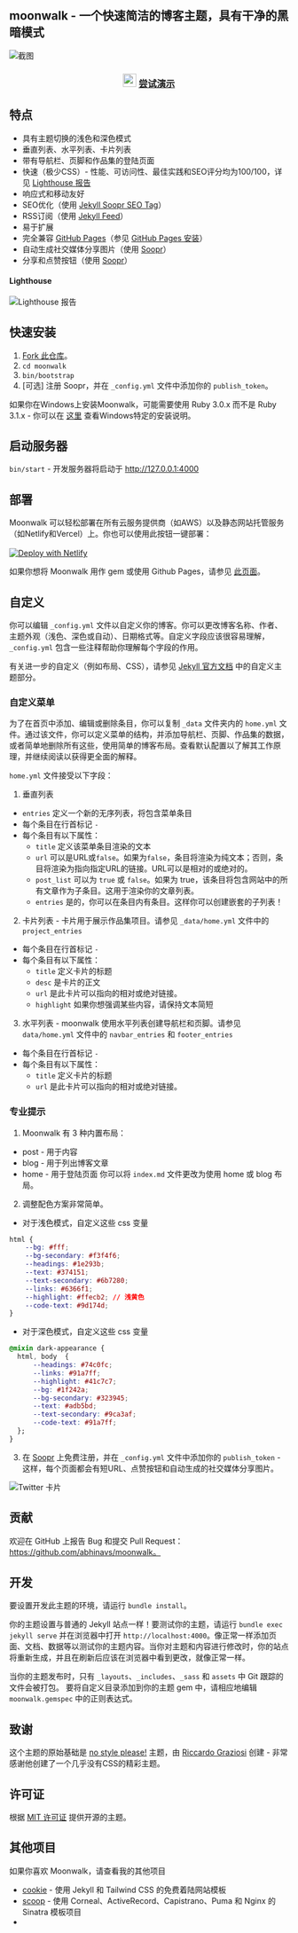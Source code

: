 ## moonwalk - 一个快速简洁的博客主题，具有干净的黑暗模式

![截图](https://raw.githubusercontent.com/abhinavs/moonwalk/master/_screenshots/moonwalk.png)

<h3 align="center">
  <img src="https://raw.githubusercontent.com/abhinavs/moonwalk/master/logo.png" width="24"/>
<a href="https://abhinavs.github.io/moonwalk/">尝试演示</a>
</h3>

## 特点
* 具有主题切换的浅色和深色模式
* 垂直列表、水平列表、卡片列表
* 带有导航栏、页脚和作品集的登陆页面
* 快速（极少CSS）- 性能、可访问性、最佳实践和SEO评分均为100/100，详见 [Lighthouse 报告](https://raw.githubusercontent.com/abhinavs/moonwalk/master/_screenshots/lighthouse-report.png)
* 响应式和移动友好
* SEO优化（使用 [Jekyll Soopr SEO Tag](https://github.com/jekyll/jekyll-soopr-seo-tag)）
* RSS订阅（使用 [Jekyll Feed](https://github.com/jekyll/jekyll-feed)）
* 易于扩展
* 完全兼容 [GitHub Pages](https://pages.github.com/)（参见 [GitHub Pages 安装](#github-pages-installation)）
* 自动生成社交媒体分享图片（使用 [Soopr](https://www.soopr.co)）
* 分享和点赞按钮（使用 [Soopr](https://www.soopr.co)）

#### Lighthouse

![Lighthouse 报告](https://raw.githubusercontent.com/abhinavs/moonwalk/master/_screenshots/lighthouse-report.png)

## 快速安装
1. [Fork 此仓库](https://github.com/abhinavs/moonwalk/fork)。
2. `cd moonwalk`
3. `bin/bootstrap`
4. [可选] 注册 Soopr，并在 `_config.yml` 文件中添加你的 `publish_token`。

如果你在Windows上安装Moonwalk，可能需要使用 Ruby 3.0.x 而不是 Ruby 3.1.x - 你可以在 [这里](https://github.com/abhinavs/moonwalk/blob/master/moonwalk_on_windows.md) 查看Windows特定的安装说明。

## 启动服务器
`bin/start` - 开发服务器将启动于 http://127.0.0.1:4000

## 部署
Moonwalk 可以轻松部署在所有云服务提供商（如AWS）以及静态网站托管服务（如Netlify和Vercel）上。你也可以使用此按钮一键部署：
<br />
<br />
[![Deploy with Netlify](https://www.netlify.com/img/deploy/button.svg)](https://app.netlify.com/start/deploy?repository=https://github.com/abhinavs/moonwalk)

如果你想将 Moonwalk 用作 gem 或使用 Github Pages，请参见 [此页面](https://github.com/abhinavs/moonwalk/blob/master/github_pages.md)。

## 自定义

你可以编辑 `_config.yml` 文件以自定义你的博客。你可以更改博客名称、作者、主题外观（浅色、深色或自动）、日期格式等。自定义字段应该很容易理解， `_config.yml` 包含一些注释帮助你理解每个字段的作用。

有关进一步的自定义（例如布局、CSS），请参见 [Jekyll 官方文档](https://jekyllrb.com/docs/themes/#overriding-theme-defaults) 中的自定义主题部分。

### 自定义菜单

为了在首页中添加、编辑或删除条目，你可以复制 `_data` 文件夹内的 `home.yml` 文件。通过该文件，你可以定义菜单的结构，并添加导航栏、页脚、作品集的数据，或者简单地删除所有这些，使用简单的博客布局。查看默认配置以了解其工作原理，并继续阅读以获得更全面的解释。

`home.yml` 文件接受以下字段：

1. 垂直列表
  - `entries` 定义一个新的无序列表，将包含菜单条目
  - 每个条目在行首标记 `-`
  - 每个条目有以下属性：
    - `title` 定义该菜单条目渲染的文本
    - `url` 可以是URL或`false`。如果为`false`，条目将渲染为纯文本；否则，条目将渲染为指向指定URL的链接。URL可以是相对的或绝对的。
    - `post_list` 可以为 `true` 或 `false`。如果为 true，该条目将包含网站中的所有文章作为子条目。这用于渲染你的文章列表。
    - `entries` 是的，你可以在条目内有条目。这样你可以创建嵌套的子列表！
2. 卡片列表 - 卡片用于展示作品集项目。请参见 `_data/home.yml` 文件中的 `project_entries`
  - 每个条目在行首标记 `-`
  - 每个条目有以下属性：
    - `title` 定义卡片的标题
    - `desc` 是卡片的正文
    - `url` 是此卡片可以指向的相对或绝对链接。
    - `highlight` 如果你想强调某些内容，请保持文本简短
3. 水平列表 - moonwalk 使用水平列表创建导航栏和页脚。请参见 `data/home.yml` 文件中的 `navbar_entries` 和 `footer_entries`
  - 每个条目在行首标记 `-`
  - 每个条目有以下属性：
    - `title` 定义卡片的标题
    - `url` 是此卡片可以指向的相对或绝对链接。

### 专业提示
1. Moonwalk 有 3 种内置布局：
  - post - 用于内容
  - blog - 用于列出博客文章
  - home - 用于登陆页面
  你可以将 `index.md` 文件更改为使用 home 或 blog 布局。

2. 调整配色方案非常简单。
  - 对于浅色模式，自定义这些 css 变量
```css
html {
    --bg: #fff;
    --bg-secondary: #f3f4f6;
    --headings: #1e293b;
    --text: #374151;
    --text-secondary: #6b7280;
    --links: #6366f1;
    --highlight: #ffecb2; // 浅黄色
    --code-text: #9d174d;
}
```
  - 对于深色模式，自定义这些 css 变量
```css
@mixin dark-appearance {
  html, body  {
      --headings: #74c0fc;
      --links: #91a7ff;
      --highlight: #41c7c7;
      --bg: #1f242a;
      --bg-secondary: #323945;
      --text: #adb5bd;
      --text-secondary: #9ca3af;
      --code-text: #91a7ff;
  };
}
```
3. 在 [Soopr](https://www.soopr.co) 上免费注册，并在 `_config.yml` 文件中添加你的 `publish_token` - 这样，每个页面都会有短URL、点赞按钮和自动生成的社交媒体分享图片。

![Twitter 卡片](https://raw.githubusercontent.com/abhinavs/moonwalk/master/_screenshots/twitter_card.png)

## 贡献

欢迎在 GitHub 上报告 Bug 和提交 Pull Request：https://github.com/abhinavs/moonwalk。

## 开发

要设置开发此主题的环境，请运行 `bundle install`。

你的主题设置与普通的 Jekyll 站点一样！要测试你的主题，请运行 `bundle exec jekyll serve` 并在浏览器中打开 `http://localhost:4000`。像正常一样添加页面、文档、数据等以测试你的主题内容。当你对主题和内容进行修改时，你的站点将重新生成，并且在刷新后应该在浏览器中看到更改，就像正常一样。

当你的主题发布时，只有 `_layouts`、`_includes`、`_sass` 和 `assets` 中 Git 跟踪的文件会被打包。
要将自定义目录添加到你的主题 gem 中，请相应地编辑 `moonwalk.gemspec` 中的正则表达式。

## 致谢
这个主题的原始基础是 [no style please!](https://github.com/riggraz/no-style-please) 主题，由 [Riccardo Graziosi](https://riggraz.dev/) 创建 - 非常感谢他创建了一个几乎没有CSS的精彩主题。

## 许可证

根据 [MIT 许可证](https://opensource.org/licenses/MIT) 提供开源的主题。

## 其他项目
如果你喜欢 Moonwalk，请查看我的其他项目
*   [cookie](https://github.com/abhinavs/cookie) - 使用 Jekyll 和 Tailwind CSS 的免费着陆网站模板
*   [scoop](https://github.com/abhinavs/scoop) - 使用 Corneal、ActiveRecord、Capistrano、Puma 和 Nginx 的 Sinatra 模板项目
*